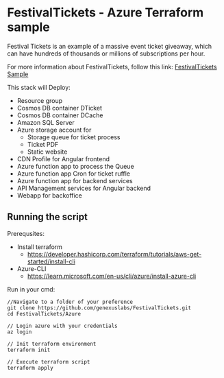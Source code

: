 # FestivalTickets - Azure Terraform sample
Festival Tickets is an example of a massive event ticket giveaway, which can have hundreds of thousands or millions of subscriptions per hour.

For more information about FestivalTickets, follow this link:
[FestivalTickets Sample](https://wiki.genexus.com/commwiki/servlet/wiki?51266,KB%3AFestivalTickets+-+High+Scalability+Sample)

This stack will Deploy:
* Resource group
* Cosmos DB container DTicket
* Cosmos DB container DCache
* Amazon SQL Server
* Azure storage account for
    * Storage queue for ticket process
    * Ticket PDF
    * Static website
* CDN Profile for Angular frontend
* Azure function app to process the Queue
* Azure function app Cron for ticket ruffle
* Azure function app for backend services
* API Management services for Angular backend
* Webapp for backoffice

## Running the script
Prerequsites:
* Install terraform
    * https://developer.hashicorp.com/terraform/tutorials/aws-get-started/install-cli
* Azure-CLI
    * https://learn.microsoft.com/en-us/cli/azure/install-azure-cli

Run in your cmd: 
```
//Navigate to a folder of your preference
git clone https://github.com/genexuslabs/FestivalTickets.git
cd FestivalTickets/Azure

// Login azure with your credentials
az login

// Init terraform environment
terraform init

// Execute terraform script
terraform apply
```
